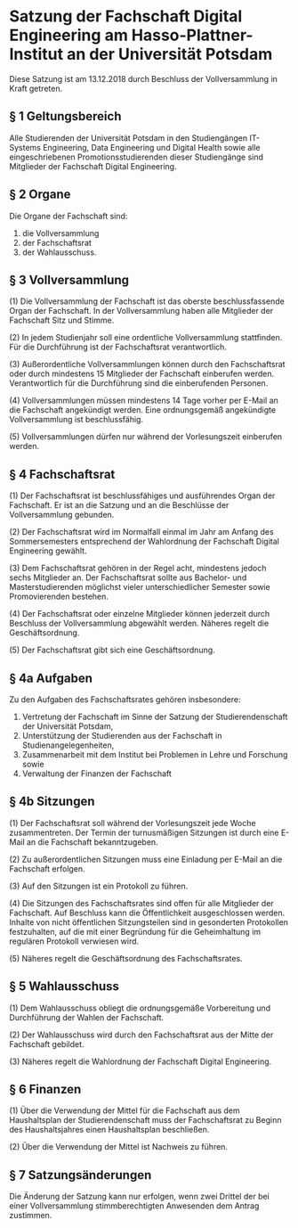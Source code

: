 # Satzung der Fachschaft Digital Engineering am Hasso-Plattner-Institut an der Universität Potsdam

Diese Satzung ist am 13.12.2018 durch Beschluss der Vollversammlung in Kraft getreten.



## § 1 Geltungsbereich

Alle Studierenden der Universität Potsdam in den Studiengängen IT-Systems Engineering, Data Engineering und Digital Health sowie alle eingeschriebenen Promotionsstudierenden dieser Studiengänge sind Mitglieder der Fachschaft Digital Engineering.


## § 2 Organe

Die Organe der Fachschaft sind:

1. die Vollversammlung
2. der Fachschaftsrat
3. der Wahlausschuss.


## § 3 Vollversammlung

(1) Die Vollversammlung der Fachschaft ist das oberste beschlussfassende Organ der Fachschaft. In der Vollversammlung haben alle Mitglieder der Fachschaft Sitz und Stimme.

(2) In jedem Studienjahr soll eine ordentliche Vollversammlung stattfinden. Für die Durchführung ist der Fachschaftsrat verantwortlich.

(3) Außerordentliche Vollversammlungen können durch den Fachschaftsrat oder durch mindestens 15 Mitglieder der Fachschaft einberufen werden. Verantwortlich für die Durchführung sind die einberufenden Personen.

(4) Vollversammlungen müssen mindestens 14 Tage vorher per E-Mail an die Fachschaft angekündigt werden. Eine ordnungsgemäß angekündigte Vollversammlung ist beschlussfähig.

(5) Vollversammlungen dürfen nur während der Vorlesungszeit einberufen werden.


## § 4 Fachschaftsrat

(1) Der Fachschaftsrat ist beschlussfähiges und ausführendes Organ der Fachschaft. Er ist an die Satzung und an die Beschlüsse der Vollversammlung gebunden.

(2) Der Fachschaftsrat wird im Normalfall einmal im Jahr am Anfang des Sommersemesters entsprechend der Wahlordnung der Fachschaft Digital Engineering gewählt.

(3) Dem Fachschaftsrat gehören in der Regel acht, mindestens jedoch sechs Mitglieder an. Der Fachschaftsrat sollte aus Bachelor- und Masterstudierenden möglichst vieler unterschiedlicher Semester sowie Promovierenden bestehen.

(4) Der Fachschaftsrat oder einzelne Mitglieder können jederzeit durch Beschluss der Vollversammlung abgewählt werden. Näheres regelt die Geschäftsordnung.

(5) Der Fachschaftsrat gibt sich eine Geschäftsordnung.


## § 4a Aufgaben

Zu den Aufgaben des Fachschaftsrates gehören insbesondere:

1. Vertretung der Fachschaft im Sinne der Satzung der Studierendenschaft der Universität Potsdam,
2. Unterstützung der Studierenden aus der Fachschaft in Studienangelegenheiten,
3. Zusammenarbeit mit dem Institut bei Problemen in Lehre und Forschung sowie
4. Verwaltung der Finanzen der Fachschaft


## § 4b Sitzungen

(1) Der Fachschaftsrat soll während der Vorlesungszeit jede Woche zusammentreten. Der Termin der turnusmäßigen Sitzungen ist durch eine E-Mail an die Fachschaft bekanntzugeben.

(2) Zu außerordentlichen Sitzungen muss eine Einladung per E-Mail an die Fachschaft erfolgen.

(3) Auf den Sitzungen ist ein Protokoll zu führen.

(4) Die Sitzungen des Fachschaftsrates sind offen für alle Mitglieder der Fachschaft. Auf Beschluss kann die Öffentlichkeit ausgeschlossen werden. Inhalte von nicht öffentlichen Sitzungsteilen sind in gesonderten Protokollen festzuhalten, auf die mit einer Begründung für die Geheimhaltung im regulären Protokoll verwiesen wird.

(5) Näheres regelt die Geschäftsordnung des Fachschaftsrates.


## § 5 Wahlausschuss
(1) Dem Wahlausschuss obliegt die ordnungsgemäße Vorbereitung und Durchführung der Wahlen der Fachschaft.

(2) Der Wahlausschuss wird durch den Fachschaftsrat aus der Mitte der Fachschaft gebildet.

(3) Näheres regelt die Wahlordnung der Fachschaft Digital Engineering.


## § 6 Finanzen

(1) Über die Verwendung der Mittel für die Fachschaft aus dem Haushaltsplan der Studierendenschaft muss der Fachschaftsrat zu Beginn des Haushaltsjahres einen Haushaltsplan beschließen.

(2) Über die Verwendung der Mittel ist Nachweis zu führen.


## § 7 Satzungsänderungen

Die Änderung der Satzung kann nur erfolgen, wenn zwei Drittel der bei einer Vollversammlung stimmberechtigten Anwesenden dem Antrag zustimmen.
